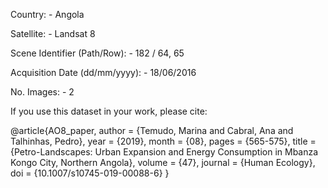 Country:
	- Angola

Satellite:
	- Landsat 8

Scene Identifier (Path/Row):
	- 182 / 64, 65

Acquisition Date (dd/mm/yyyy):
	- 18/06/2016

No. Images:
	- 2


If you use this dataset in your work, please cite:

@article{AO8_paper,
author = {Temudo, Marina and Cabral, Ana and Talhinhas, Pedro},
year = {2019},
month = {08},
pages = {565-575},
title = {Petro-Landscapes: Urban Expansion and Energy Consumption in Mbanza Kongo City, Northern Angola},
volume = {47},
journal = {Human Ecology},
doi = {10.1007/s10745-019-00088-6}
}